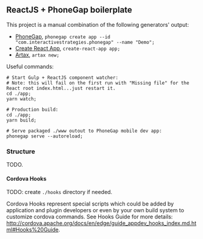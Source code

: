
## ReactJS + PhoneGap boilerplate

This project is a manual combination of the following generators' output:

* [PhoneGap](http://docs.phonegap.com/getting-started/3-create-your-app/cli), `phonegap create app --id "com.interactivestrategies.phonegap" --name "Demo";`
* [Create React App](https://github.com/facebook/create-react-app), `create-react-app app;`
* [Artax](https://www.npmjs.com/package/artax), `artax new;`

Useful commands:

    # Start Gulp + ReactJS component watcher:
    # Note: this will fail on the first run with "Missing file" for the React root index.html...just restart it.
    cd ./app;
    yarn watch;
    
    # Production build:
    cd ./app;
    yarn build;
    
    # Serve packaged ./www outout to PhoneGap mobile dev app:
    phonegap serve --autoreload;

### Structure

TODO.

#### Cordova Hooks

TODO: create `./hooks` directory if needed.

Cordova Hooks represent special scripts which could be added by application and plugin developers or even by your own 
build system  to customize cordova commands. See Hooks Guide for more details: 
http://cordova.apache.org/docs/en/edge/guide_appdev_hooks_index.md.html#Hooks%20Guide.

